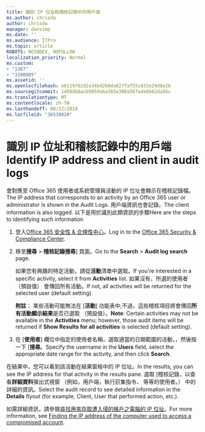```yaml
---
title: 識別 IP 位址和稽核記錄中的用戶端
ms.author: chrisda
author: chrisda
manager: dansimp
ms.date: ''
ms.audience: ITPro
ms.topic: article
ROBOTS: NOINDEX, NOFOLLOW
localization_priority: Normal
ms.custom:
- "1367"
- "3100005"
ms.assetid: ''
ms.openlocfilehash: e0119762d2a34bd2b0da827faf55c832e29d8a2b
ms.sourcegitcommit: 1d98db8acb9959aba3b5e308a567ade6b62da56c
ms.translationtype: MT
ms.contentlocale: zh-TW
ms.lasthandoff: 08/22/2019
ms.locfileid: "36539020"
---
```

# <a name="identify-ip-address-and-client-in-audit-logs"></a><span data-ttu-id="f272f-102">識別 IP 位址和稽核記錄中的用戶端</span><span class="sxs-lookup"><span data-stu-id="f272f-102">Identify IP address and client in audit logs</span></span>

<span data-ttu-id="f272f-103">會對應至 Office 365 使用者或系統管理員活動的 IP 位址會顯示在稽核記錄檔。</span><span class="sxs-lookup"><span data-stu-id="f272f-103">The IP address that corresponds to an activity by an Office 365 user or administrator is shown in the Audit Logs.</span></span> <span data-ttu-id="f272f-104">用戶端資訊也會記錄。</span><span class="sxs-lookup"><span data-stu-id="f272f-104">The client information is also logged.</span></span> <span data-ttu-id="f272f-105">以下是用於識別此類資訊的步驟</span><span class="sxs-lookup"><span data-stu-id="f272f-105">Here are the steps to identifying such information</span></span>

1. <span data-ttu-id="f272f-106">登入[Office 365 安全性 & 合規性中心](https://protection.office.com/)。</span><span class="sxs-lookup"><span data-stu-id="f272f-106">Log in to the [Office 365 Security & Compliance Center](https://protection.office.com/).</span></span>

2. <span data-ttu-id="f272f-107">移至**搜尋** > **稽核記錄搜尋**] 頁面。</span><span class="sxs-lookup"><span data-stu-id="f272f-107">Go to the **Search** > **Audit log search** page.</span></span>

   <span data-ttu-id="f272f-108">如果您有興趣的特定活動，請從**活動**清單中選取。</span><span class="sxs-lookup"><span data-stu-id="f272f-108">If you're interested in a specific activity, select it from **Activities** list.</span></span> <span data-ttu-id="f272f-109">如果沒有，所選的使用者 （預設值） 會傳回所有活動。</span><span class="sxs-lookup"><span data-stu-id="f272f-109">If not, all activities will be returned for the selected user (default setting).</span></span>

   <span data-ttu-id="f272f-110">**附註**： 某些活動可能無法在 [**活動**] 功能表中;不過，這些稽核項目將會傳回**所有活動顯示結果**是否已選取 （預設值）。</span><span class="sxs-lookup"><span data-stu-id="f272f-110">**Note**: Certain activities may not be available in the **Activities** menu; however, those audit items will be returned if **Show Results for all activities** is selected (default setting).</span></span>

3. <span data-ttu-id="f272f-111">在 [**使用者**] 欄位中指定的使用者名稱，選取適當的日期範圍的活動，，然後按一下 [**搜尋**。</span><span class="sxs-lookup"><span data-stu-id="f272f-111">Specify the username in the **Users** field, select the appropriate date range for the activity, and then click **Search**.</span></span>

<span data-ttu-id="f272f-112">在結果中，您可以看到該活動在結果窗格中的 IP 位址。</span><span class="sxs-lookup"><span data-stu-id="f272f-112">In the results, you can see the IP address for that activity in the results pane.</span></span> <span data-ttu-id="f272f-113">選取 [稽核記錄，以查看**詳細資料**彈出式視窗 （例如，用戶端，執行巨集指令、 等等的使用者。） 中的詳細的資訊。</span><span class="sxs-lookup"><span data-stu-id="f272f-113">Select the audit record to see detailed information in the **Details** flyout (for example, Client, User that performed action, etc.).</span></span>

<span data-ttu-id="f272f-114">如需詳細資訊，請參閱[尋找用來存取遭入侵的帳戶之電腦的 IP 位址](https://docs.microsoft.com/office365/securitycompliance/auditing-troubleshooting-scenarios#finding-the-ip-address-of-the-computer-used-to-access-a-compromised-account)。</span><span class="sxs-lookup"><span data-stu-id="f272f-114">For more information, see [Finding the IP address of the computer used to access a compromised account](https://docs.microsoft.com/office365/securitycompliance/auditing-troubleshooting-scenarios#finding-the-ip-address-of-the-computer-used-to-access-a-compromised-account).</span></span>
